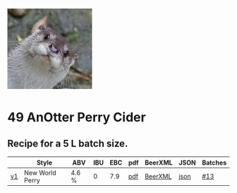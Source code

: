 ![logo](./49_AnOtter_Perry_Cider.jpeg)

# 49 AnOtter Perry Cider

## Recipe for a 5 L batch size.

|    | Style | ABV | IBU | EBC | pdf | BeerXML | JSON | Batches |
|----|-------|-----|-----|-----|-----|---------|------|---------|
| [v1](./49_AnOtter_Perry_Cider_recipe.md) | New World Perry | 4.6 % | 0 | 7.9 | [pdf](./49_AnOtter_Perry_Cider.pdf) | [BeerXML](./49_AnOtter_Perry_Cider.xml) | [json](./49_AnOtter_Perry_Cider.json) | [#13](../../batches/batch_13/README.md) |
